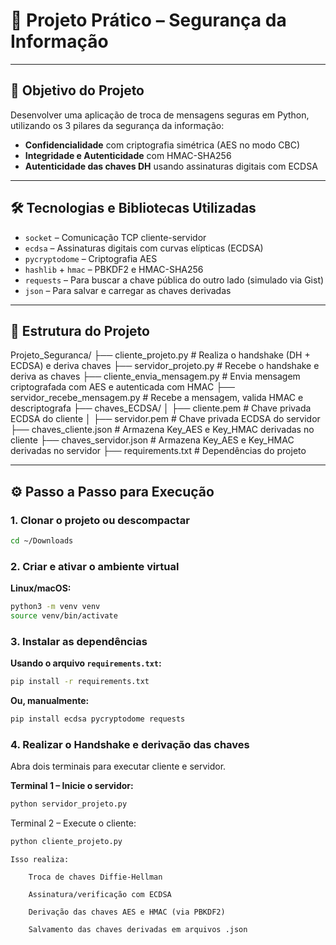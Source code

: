 # 🔐 Projeto Prático – Segurança da Informação

---

## 🎯 Objetivo do Projeto

Desenvolver uma aplicação de troca de mensagens seguras em Python, utilizando os 3 pilares da segurança da informação:

- **Confidencialidade** com criptografia simétrica (AES no modo CBC)
- **Integridade e Autenticidade** com HMAC-SHA256
- **Autenticidade das chaves DH** usando assinaturas digitais com ECDSA

---

## 🛠️ Tecnologias e Bibliotecas Utilizadas

- `socket` – Comunicação TCP cliente-servidor
- `ecdsa` – Assinaturas digitais com curvas elípticas (ECDSA)
- `pycryptodome` – Criptografia AES
- `hashlib` + `hmac` – PBKDF2 e HMAC-SHA256
- `requests` – Para buscar a chave pública do outro lado (simulado via Gist)
- `json` – Para salvar e carregar as chaves derivadas

---

## 📁 Estrutura do Projeto

Projeto_Seguranca/
├── cliente_projeto.py # Realiza o handshake (DH + ECDSA) e deriva chaves
├── servidor_projeto.py # Recebe o handshake e deriva as chaves
├── cliente_envia_mensagem.py # Envia mensagem criptografada com AES e autenticada com HMAC
├── servidor_recebe_mensagem.py # Recebe a mensagem, valida HMAC e descriptografa
├── chaves_ECDSA/
│ ├── cliente.pem # Chave privada ECDSA do cliente
│ ├── servidor.pem # Chave privada ECDSA do servidor
├── chaves_cliente.json # Armazena Key_AES e Key_HMAC derivadas no cliente
├── chaves_servidor.json # Armazena Key_AES e Key_HMAC derivadas no servidor
├── requirements.txt # Dependências do projeto



---

## ⚙️ Passo a Passo para Execução

### 1. Clonar o projeto ou descompactar

```bash
cd ~/Downloads
```

### 2. Criar e ativar o ambiente virtual

**Linux/macOS:**

```bash
python3 -m venv venv
source venv/bin/activate
```

### 3. Instalar as dependências

**Usando o arquivo `requirements.txt`:**

```bash
pip install -r requirements.txt
```

**Ou, manualmente:**
```bash
pip install ecdsa pycryptodome requests
```

### 4. Realizar o Handshake e derivação das chaves

Abra dois terminais para executar cliente e servidor.

**Terminal 1 – Inicie o servidor:**

```bash
python servidor_projeto.py

```
Terminal 2 – Execute o cliente:
```bash
python cliente_projeto.py
```
    Isso realiza:

        Troca de chaves Diffie-Hellman

        Assinatura/verificação com ECDSA

        Derivação das chaves AES e HMAC (via PBKDF2)

        Salvamento das chaves derivadas em arquivos .json





